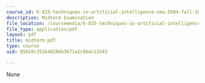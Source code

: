 ```yaml
---
course_id: 6-825-techniques-in-artificial-intelligence-sma-5504-fall-2002
description: Midterm Examination
file_location: /coursemedia/6-825-techniques-in-artificial-intelligence-sma-5504-fall-2002/05628c351b48266b3671a2c8b4c13343_midterm.pdf
file_type: application/pdf
layout: pdf
title: midterm.pdf
type: course
uid: 05628c351b48266b3671a2c8b4c13343

---
```

None